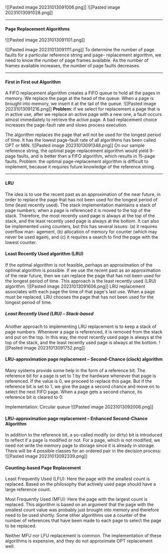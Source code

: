 ![[Pasted image 20231013091006.png]]
![[Pasted image 20231013091028.png]]

***
#### Page Replacement Algorithms
![[Pasted image 20231013091101.png]]

![[Pasted image 20231013091111.png]]
To determine the number of page faults for a particular reference string and page- replacement algorithm, we need to know the number of page frames available.
As the number of frames available increases, the number of page faults decreases.

***
#### First in First out Algorithm
A FIFO replacement algorithm creates a FIFO queue to hold all the pages in memory. We replace the page at the head of the queue. When a page is brought into memory, we insert it at the tail of the queue.
![[Pasted image 20231013091216.png]]
**Problem:** if we select for replacement a page that is in active use, after we replace an active page with a new one, a fault occurs almost immediately to retrieve the active page. A bad replacement choice increases the page-fault rate and slows process execution.

The algorithm replaces the page that will not be used for the longest period of time.
It has the lowest page-fault rate of all algorithms has been called OPT or MIN.
![[Pasted image 20231013091348.png]]
On our sample reference string, the optimal page-replacement algorithm would yield 9- page faults, and is better than a FIFO algorithm, which results in 15-page faults.
Problem: the optimal page-replacement algorithm is difficult to implement, because it requires future knowledge of the reference string.

***
#### LRU
The idea is to use the recent past as an approximation of the near future, in order to replace the page that has not been used for the longest period of time (least recently used).
The stack implementation maintains a stack of page numbers; when a page is referenced it is moved to the top of the stack. Therefore, the most recently used page is always at the top of the stack, and the
least recently used page is always at the bottom.
It can also be implemented using counters, but this has several issues: (a) it requires overflow man- agement, (b) allocation of memory for counter (which may never be used again), and (c) it requires a search to find the page with the lowest counter.

#### Least Recently Used algorithm (LRU)
If the optimal algorithm is not feasible, perhaps an approximation of the optimal algorithm is possible. If we use the recent past as an approximation of the near future, then we can replace the page that has not been used for the longest period of time. This approach is
the least recently used (LRU) algorithm.
![[Pasted image 20231013091606.png]]
LRU replacement associates with each page the time of that page's last use. When a page must be replaced, LRU chooses the page that has not been used for the longest period of time.

##### Least Recently Used (LRU) – Stack-based
Another approach to implementing LRU replacement is to keep a stack of page numbers.
Whenever a page is referenced, it is removed from the stack and put on the top. In this way, the most recently used page is always at the top of the stack, and the least recently used page is always at the bottom.
![[Pasted image 20231013091752.png]]

#### LRU-approximation page replacement – Second-Chance (clock) algorithm 
Many systems provide some help in the form of a reference bit. The reference bit for a page is set to 1 by the hardware whenever that page is referenced.
If the value is 0, we proceed to replace this page. But if the
reference bit is set to 1, we give the page a second chance and move on to select the next FIFO page. When a page gets a second
chance, its reference bit is cleared to 0.

Implementation:
Circular queue
![[Pasted image 20231013092006.png]]

#### LRU-approximation page replacement – Enhanced Second-Chance Algorithm
In addition to the reference bit, a so-called modify (or dirty) bit is introduced to reflect if a page is modified or not. For a page, which is not modified, we need not write the memory page to storage since it is already in storage.
There will be 4 possible classes for an ordered pair in the decision process:
![[Pasted image 20231013092339.png]]

#### Counting-based Page Replacement
Least Frequently Used (LFU):
Here the page with the smallest count is replaced. Based on the philosophy that actively used page should have a large reference count.

Most Frequently Used (MFU):
Here the page with the largest count is replaced.
This algorithm is based on an argument that the page with the smallest count value was probably just brought into memory and therefore need to be used shortly.
Some other algorithms use a counter of the number of references that have been made to each page to select the page to be replaced.

Neither MFU nor LFU replacement is common. The implementation of these algorithms is expensive, and they do not approximate OPT replacement well.
